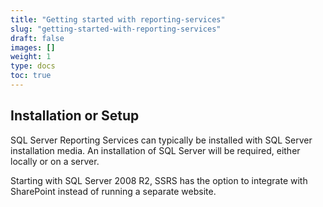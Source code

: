 ```yaml
---
title: "Getting started with reporting-services"
slug: "getting-started-with-reporting-services"
draft: false
images: []
weight: 1
type: docs
toc: true
---
```


## Installation or Setup
SQL Server Reporting Services can typically be installed with SQL Server installation media.  An installation of SQL Server will be required, either locally or on a server.

Starting with SQL Server 2008 R2, SSRS has the option to integrate with SharePoint instead of running a separate website.

